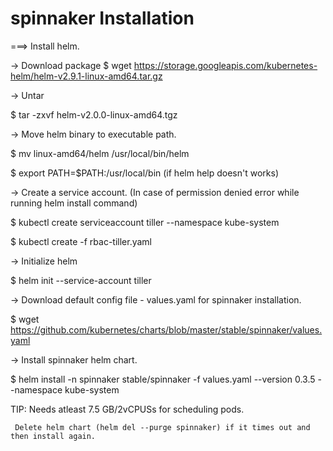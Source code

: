 # spinnaker Installation


===> Install helm.

-> Download package
$ wget https://storage.googleapis.com/kubernetes-helm/helm-v2.9.1-linux-amd64.tar.gz

-> Untar

$ tar -zxvf helm-v2.0.0-linux-amd64.tgz

-> Move helm binary to executable path.

$ mv linux-amd64/helm /usr/local/bin/helm

$ export PATH=$PATH:/usr/local/bin (if helm help doesn't works)

-> Create a service account. (In case of permission denied error while running helm install command)

$ kubectl create serviceaccount tiller --namespace kube-system

$ kubectl create -f rbac-tiller.yaml

-> Initialize helm

$ helm init --service-account tiller

-> Download default config file - values.yaml for spinnaker installation.

$ wget https://github.com/kubernetes/charts/blob/master/stable/spinnaker/values.yaml

-> Install spinnaker helm chart.

$ helm install -n spinnaker stable/spinnaker -f values.yaml  --version 0.3.5 --namespace kube-system

TIP: Needs atleast 7.5 GB/2vCPUSs for scheduling pods.
     
     Delete helm chart (helm del --purge spinnaker) if it times out and then install again. 

